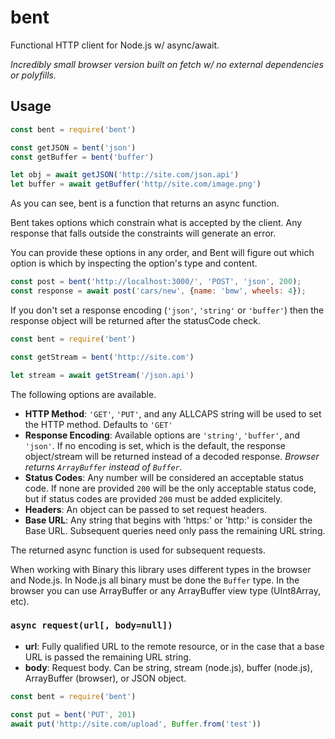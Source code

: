 # bent

Functional HTTP client for Node.js w/ async/await.

*Incredibly small browser version built on fetch w/ no external dependencies or polyfills.*

## Usage

```javascript
const bent = require('bent')

const getJSON = bent('json')
const getBuffer = bent('buffer')

let obj = await getJSON('http://site.com/json.api')
let buffer = await getBuffer('http//site.com/image.png')
```

As you can see, bent is a function that returns an async function.

Bent takes options which constrain what is accepted by the client.
Any response that falls outside the constraints will generate an error.

You can provide these options in any order, and Bent will figure out which option is which by inspecting the option's type and content.
```javascript
const post = bent('http://localhost:3000/', 'POST', 'json', 200);
const response = await post('cars/new', {name: 'bmw', wheels: 4});
```

If you don't set a response encoding (`'json'`, `'string'` or `'buffer'`)
then the response object will be returned after the statusCode check.

```javascript
const bent = require('bent')

const getStream = bent('http://site.com')

let stream = await getStream('/json.api')
```

The following options are available.

* **HTTP Method**: `'GET'`, `'PUT'`, and any ALLCAPS string will be
  used to set the HTTP method. Defaults to `'GET'`
* **Response Encoding**: Available options are `'string'`, `'buffer'`, and
  `'json'`. If no encoding is set, which is the default, the response
  object/stream will be returned instead of a decoded response. *Browser returns
  `ArrayBuffer` instead of `Buffer`.*
* **Status Codes**: Any number will be considered an acceptable status code.   If none are provided `200` will be the only acceptable status code, but
  if status codes are provided `200` must be added explicitely.
* **Headers**: An object can be passed to set request headers.
* **Base URL**: Any string that begins with 'https:' or 'http:' is
  consider the Base URL. Subsequent queries need only pass the remaining
  URL string.

The returned async function is used for subsequent requests.

When working with Binary this library uses different types in the browser and Node.js. In Node.js all binary must be done
the `Buffer` type. In the browser you can use ArrayBuffer or any ArrayBuffer view type (UInt8Array, etc).

### `async request(url[, body=null])`

* **url**: Fully qualified URL to the remote resource, or in the case that a
  base URL is passed the remaining URL string.
* **body**: Request body. Can be string, stream (node.js), buffer (node.js), ArrayBuffer (browser), or JSON object.

```javascript
const bent = require('bent')

const put = bent('PUT', 201)
await put('http://site.com/upload', Buffer.from('test'))
```

